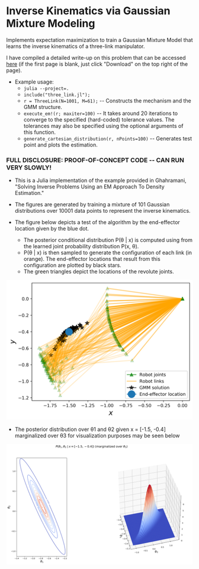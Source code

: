 # Inverse Kinematics via Gaussian Mixture Modeling
Implements expectation maximization to train a Gaussian Mixture Model that
learns the inverse kinematics of a three-link manipulator.

I have compiled a detailed write-up on this problem that can be accessed
[here](./TeX/root.pdf) (if the first page is blank, just click "Download" on the
top right of the page).

* Example usage:
  - ```julia --project=.```
  - ```include("three_link.jl");```
  - ```r = ThreeLink(N=1001, M=61);``` -- Constructs the mechanism and the GMM
    structure.
  - ```execute_em!(r; maxiter=100)``` -- It takes around 20 iterations to
    converge to the specified (hard-coded) tolerance values. The tolerances may
    also be specified using the optional arguments of this function.
  - ```generate_cartesian_distribution(r, nPoints=100)``` -- Generates test
    point and plots the estimation.

### FULL DISCLOSURE: PROOF-OF-CONCEPT CODE -- CAN RUN VERY SLOWLY!


* This is a Julia implementation of the example provided in 
Ghahramani, "Solving Inverse Problems Using an EM Approach To Density Estimation."

* The figures are generated by training a mixture of 101 Gaussian distributions
  over 10001 data points to represent the inverse kinematics.
  
* The figure below depicts a test of the algorithm by the end-effector location
  given by the blue dot.
  - The posterior conditional distribution P(θ | x) is computed using from the
    learned joint probability distribution P(x, θ).
  - P(θ | x) is then sampled to generate the configuration of each link (in
    orange). The end-effector locations that result from this configuration are
    plotted by black stars.
  - The green triangles depict the locations of the revolute joints.
  
![Sample solution](./TeX/figures/sample_solution-v1.png)

* The posterior distribution over θ1 and θ2 given x = [-1.5, -0.4] marginalized
  over θ3 for visualization purposes may be seen below

![Marginal distribution](./TeX/figures/marginal.png)